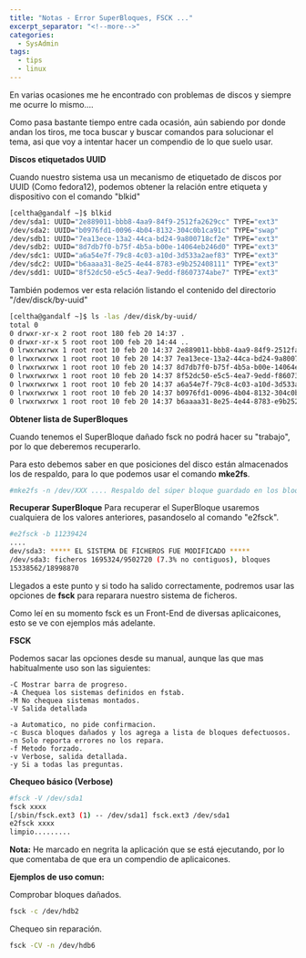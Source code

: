 ```yaml
---
title: "Notas - Error SuperBloques, FSCK ..."
excerpt_separator: "<!--more-->"
categories:
  - SysAdmin
tags:
  - tips
  - linux
---
```

En varias ocasiones me he encontrado con problemas de discos y siempre me ocurre lo mismo....
<!--more-->

Como pasa bastante tiempo entre cada ocasión, aún sabiendo por donde andan los tiros, me toca buscar y buscar comandos para solucionar el tema, asi que voy a intentar hacer un compendio de lo que suelo usar.

**Discos etiquetados UUID**

Cuando nuestro sistema usa un mecanismo de etiquetado de discos por UUID (Como fedora12), podemos obtener la relación entre etiqueta y dispositivo con el comando "blkid"

```bash
[celtha@gandalf ~]$ blkid
/dev/sda1: UUID="2e889011-bbb8-4aa9-84f9-2512fa2629cc" TYPE="ext3"
/dev/sda2: UUID="b0976fd1-0096-4b04-8132-304c0b1ca91c" TYPE="swap"
/dev/sdb1: UUID="7ea13ece-13a2-44ca-bd24-9a800718cf2e" TYPE="ext3"
/dev/sdb2: UUID="8d7db7f0-b75f-4b5a-b00e-14064eb246d0" TYPE="ext3"
/dev/sdc1: UUID="a6a54e7f-79c8-4c03-a10d-3d533a2aef83" TYPE="ext3"
/dev/sdc2: UUID="b6aaaa31-8e25-4e44-8783-e9b252408111" TYPE="ext3"
/dev/sdd1: UUID="8f52dc50-e5c5-4ea7-9edd-f8607374abe7" TYPE="ext3"
```

También podemos ver esta relación listando el contenido del directorio "/dev/disck/by-uuid"

```bash
[celtha@gandalf ~]$ ls -las /dev/disk/by-uuid/
total 0
0 drwxr-xr-x 2 root root 180 feb 20 14:37 .
0 drwxr-xr-x 5 root root 100 feb 20 14:44 ..
0 lrwxrwxrwx 1 root root 10 feb 20 14:37 2e889011-bbb8-4aa9-84f9-2512fa2629cc -> ../../sda1
0 lrwxrwxrwx 1 root root 10 feb 20 14:37 7ea13ece-13a2-44ca-bd24-9a800718cf2e -> ../../sdb1
0 lrwxrwxrwx 1 root root 10 feb 20 14:37 8d7db7f0-b75f-4b5a-b00e-14064eb246d0 -> ../../sdb2
0 lrwxrwxrwx 1 root root 10 feb 20 14:37 8f52dc50-e5c5-4ea7-9edd-f8607374abe7 -> ../../sdd1
0 lrwxrwxrwx 1 root root 10 feb 20 14:37 a6a54e7f-79c8-4c03-a10d-3d533a2aef83 -> ../../sdc1
0 lrwxrwxrwx 1 root root 10 feb 20 14:37 b0976fd1-0096-4b04-8132-304c0b1ca91c -> ../../sda2
0 lrwxrwxrwx 1 root root 10 feb 20 14:37 b6aaaa31-8e25-4e44-8783-e9b252408111 -> ../../sdc2
```

**Obtener lista de SuperBloques**

Cuando tenemos el SuperBloque dañado fsck no podrá hacer su "trabajo", por lo que deberemos recuperarlo.

Para esto debemos saber en que posiciones del disco están almacenados los de respaldo, para lo que podemos usar el comando **mke2fs**.

```bash
#mke2fs -n /dev/XXX .... Respaldo del súper bloque guardado en los bloques: 32768, 98304, 163840, 229376, 294912, 819200, 884736, 1605632, 2654208, 4096000, 7962624, 11239424
```

**Recuperar SuperBloque**
Para recuperar el SuperBloque usaremos cualquiera de los valores anteriores, pasandoselo al comando "e2fsck".

```bash
#e2fsck -b 11239424
....
dev/sda3: ***** EL SISTEMA DE FICHEROS FUE MODIFICADO *****
/dev/sda3: ficheros 1695324/9502720 (7.3% no contiguos), bloques
15338562/18998870
```

Llegados a este punto y si todo ha salido correctamente, podremos usar las opciones de **fsck** para reparara nuestro sistema de ficheros.

Como leí en su momento fsck es un Front-End de diversas aplicaicones, esto se ve con ejemplos más adelante.

**FSCK**

Podemos sacar las opciones desde su manual, aunque las que mas habitualmente uso son las siguientes:

```
-C Mostrar barra de progreso.
-A Chequea los sistemas definidos en fstab.
-M No chequea sistemas montados.
-V Salida detallada

-a Automatico, no pide confirmacion.
-c Busca bloques dañados y los agrega a lista de bloques defectuosos.
-n Solo reporta errores no los repara.
-f Metodo forzado.
-v Verbose, salida detallada.
-y Si a todas las preguntas.
```

**Chequeo básico (Verbose)**

```bash
#fsck -V /dev/sda1
fsck xxxx
[/sbin/fsck.ext3 (1) -- /dev/sda1] fsck.ext3 /dev/sda1
e2fsck xxxx
limpio.........
```

**Nota:** He marcado en negrita la aplicación que se está ejecutando, por lo que comentaba de que era un compendio de aplicaicones.

**Ejemplos de uso comun:**

Comprobar bloques dañados.
```bash
fsck -c /dev/hdb2
```

Chequeo sin reparación.
```bash
fsck -CV -n /dev/hdb6
```